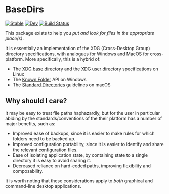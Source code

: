 # BaseDirs

[![Stable](https://img.shields.io/badge/docs-stable-blue.svg)](https://tecosaur.github.io/BaseDirs.jl/stable/)
[![Dev](https://img.shields.io/badge/docs-dev-blue.svg)](https://tecosaur.github.io/BaseDirs.jl/dev/)
[![Build Status](https://github.com/tecosaur/BaseDirs.jl/actions/workflows/CI.yml/badge.svg?branch=main)](https://github.com/tecosaur/BaseDirs.jl/actions/workflows/CI.yml?query=branch%3Amain)

This package exists to help you *put and look for files in the appropriate place(s)*.

It is essentially an implementation of the XDG (Cross-Desktop Group) directory
specifications, with analogues for Windows and MacOS for cross-platform. More
specifically, this is a hybrid of:
- The [XDG base directory](https://standards.freedesktop.org/basedir-spec/basedir-spec-latest.html) and the [XDG user directory](https://www.freedesktop.org/wiki/Software/xdg-user-dirs/) specifications on Linux
- The [Known Folder](https://msdn.microsoft.com/en-us/library/windows/desktop/dd378457.aspx) API on Windows
- The [Standard Directories](https://developer.apple.com/library/content/documentation/FileManagement/Conceptual/FileSystemProgrammingGuide/FileSystemOverview/FileSystemOverview.html#//apple_ref/doc/uid/TP40010672-CH2-SW6) guidelines on macOS

## Why should I care?

It may be easy to treat file paths haphazardly, but for the user in particular
abiding by the standards/conventions of the their platform has a number of major
benefits, such as:

- Improved ease of backups, since it is easier to make rules for which folders need to be backed up.
- Improved configuration portability, since it is easier to identify and share the relevant configuration files.
- Ease of isolating application state, by containing state to a single directory it is easy to avoid sharing it.
- Decreased reliance on hard-coded paths, improving flexibility and composability.

It is worth noting that these considerations apply to *both* graphical and
command-line desktop applications.
